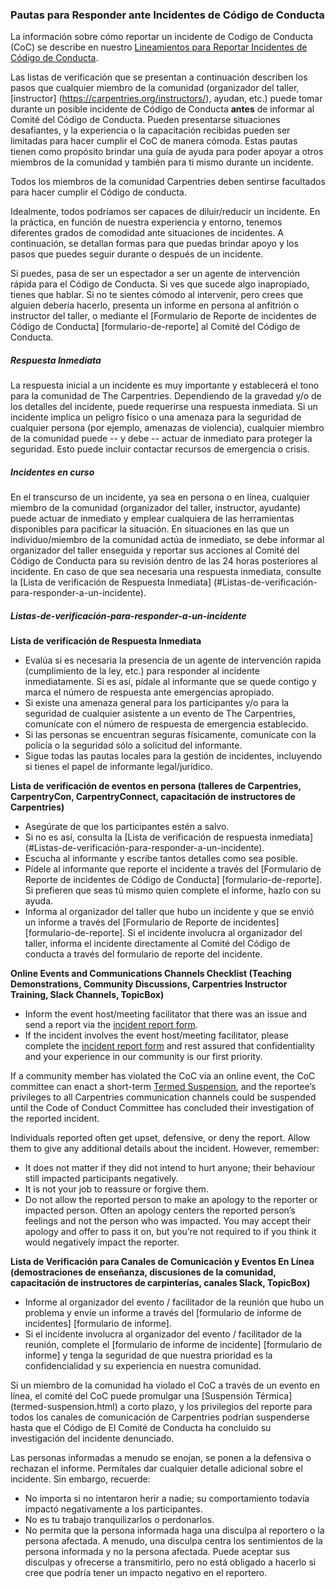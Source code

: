 ### Pautas para Responder ante Incidentes de Código de Conducta

La información sobre cómo reportar un incidente de Codigo de Conducta (CoC) se describe en nuestro [Lineamientos para Reportar Incidentes de Código de Conducta](reportar-incidentes.html).

Las listas de verificación que se presentan a continuación describen los pasos que cualquier miembro de la comunidad (organizador del taller, [instructor] (https://carpentries.org/instructors/), ayudan, etc.) puede tomar durante un posible incidente de Código de Conducta __antes__ de informar al Comité del Código de Conducta. Pueden presentarse situaciones desafiantes, y la experiencia o la capacitación recibidas pueden ser limitadas para hacer cumplir el CoC de manera cómoda. Estas pautas tienen como propósito brindar una guía de ayuda para poder apoyar a otros miembros de la comunidad y también para ti mismo durante un incidente.

Todos los miembros de la comunidad Carpentries deben sentirse facultados para hacer cumplir el Código de conducta.

Idealmente, todos podríamos ser capaces de diluir/reducir un incidente. En la práctica, en función de nuestra experiencia y entorno, tenemos diferentes grados de comodidad ante situaciones de incidentes. A continuación, se detallan formas para que puedas brindar apoyo y los pasos que puedes seguir durante o después de un incidente.

Si puedes, pasa de ser un espectador a ser un agente de intervención rápida para el Código de Conducta. Si ves que sucede algo inapropiado, tienes que hablar. Si no te sientes cómodo al intervenir, pero crees que alguien debería hacerlo, presenta un informe en persona al anfitrión o instructor del taller, o mediante el [Formulario de Reporte de incidentes de Código de Conducta] [formulario-de-reporte] al Comité del Código de Conducta.

##### Respuesta Inmediata 

La respuesta inicial a un incidente es muy importante y establecerá el tono para la comunidad de The Carpentries. Dependiendo de la gravedad y/o de los detalles del incidente, puede requerirse una respuesta inmediata. Si un incidente implica un peligro físico o una amenaza para la seguridad de cualquier persona (por ejemplo, amenazas de violencia), cualquier miembro de la comunidad puede -- y debe -- actuar de inmediato para proteger la seguridad. Esto puede incluir contactar recursos de emergencia o crisis.

##### Incidentes en curso

En el transcurso de un incidente, ya sea en persona o en línea, cualquier miembro de la comunidad (organizador del taller, instructor, ayudante) puede actuar de inmediato y emplear cualquiera de las herramientas disponibles para pacificar la situación. En situaciones en las que un individuo/miembro de la comunidad actúa de inmediato, se debe informar al organizador del taller enseguida y reportar sus acciones al Comité del Código de Conducta para su revisión dentro de las 24 horas posteriores al incidente. En caso de que sea necesaria una respuesta inmediata, consulte la [Lista de verificación de Respuesta Inmediata] (#Listas-de-verificación-para-responder-a-un-incidente).

##### Listas-de-verificación-para-responder-a-un-incidente

**Lista de verificación de Respuesta Inmediata**
* Evalúa si es necesaria la presencia de un agente de intervención rapida (cumplimiento de la ley, etc.) para responder al incidente inmediatamente.  Si es así, pídale al informante que se quede contigo y marca el número de respuesta ante emergencias apropiado.
* Si existe una amenaza general para los participantes y/o para la seguridad de cualquier asistente a un evento de The Carpentries, comunícate con el número de respuesta de emergencia establecido.
* Si las personas se encuentran seguras físicamente, comunícate con la policía o la seguridad sólo a solicitud del informante.
* Sigue todas las pautas locales para la gestión de incidentes, incluyendo si tienes el papel de informante legal/jurídico. 

 **Lista de verificación de eventos en persona (talleres de Carpentries, CarpentryCon, CarpentryConnect, capacitación de instructores de Carpentries)**
* Asegúrate de que los participantes estén a salvo.
* Si no es así, consulta la [Lista de verificación de respuesta inmediata] (#Listas-de-verificación-para-responder-a-un-incidente).
* Escucha al informante y escribe tantos detalles como sea posible.
* Pídele al informante que reporte el incidente a través del [Formulario de Reporte de incidentes de Código de Conducta] [formulario-de-reporte]. Si prefieren que seas tú mismo quien complete el informe, hazlo con su ayuda.
* Informa al organizador del taller que hubo un incidente y que se envió un informe a través del [Formulario de Reporte de incidentes] [formulario-de-reporte]. Si el incidente involucra al organizador del taller, informa el incidente directamente al Comité del Código de conducta a través del formulario de reporte del incidente.


**Online Events and Communications Channels Checklist (Teaching Demonstrations, Community Discussions, Carpentries Instructor Training, Slack Channels, TopicBox)**
* Inform the event host/meeting facilitator that there was an issue and send a report via the [incident report form][reporting-form]. 
* If the incident involves the event host/meeting facilitator, please complete the [incident report form][reporting-form] and rest assured that confidentiality and your experience in our community is our first priority.

If a community member has violated the CoC via an online event, the CoC committee can enact a short-term [Termed Suspension](termed-suspension.html), and the reportee’s privileges to all Carpentries communication channels could be suspended until the Code of Conduct Committee has concluded their investigation of the reported incident.

Individuals reported often get upset, defensive, or deny the report. Allow them to give any additional details about the incident. However, remember:

- It does not matter if they did not intend to hurt anyone; their behaviour still impacted participants negatively.
- It is not your job to reassure or forgive them.
- Do not allow the reported person to make an apology to the reporter or impacted person. Often an apology centers the reported person’s feelings and not the person who was impacted. You may accept their apology and offer to pass it on, but you’re not required to if you think it would negatively impact the reporter.

**Lista de Verificación para Canales de Comunicación y Eventos En Línea (demostraciones de enseñanza, discusiones de la comunidad, capacitación de instructores de carpinterías, canales Slack, TopicBox)**
* Informe al organizador del evento / facilitador de la reunión que hubo un problema y envíe un informe a través del [formulario de informe de incidentes] [formulario de informe].
* Si el incidente involucra al organizador del evento / facilitador de la reunión, complete el [formulario de informe de incidente] [formulario de informe] y tenga la seguridad de que nuestra prioridad es la confidencialidad y su experiencia en nuestra comunidad.

Si un miembro de la comunidad ha violado el CoC a través de un evento en línea, el comité del CoC puede promulgar una [Suspensión Térmica] (termed-suspension.html) a corto plazo, y los privilegios del reporte para todos los canales de comunicación de Carpentries podrían suspenderse hasta que el Código de El Comité de Conducta ha concluido su investigación del incidente denunciado.

Las personas informadas a menudo se enojan, se ponen a la defensiva o rechazan el informe. Permítales dar cualquier detalle adicional sobre el incidente. Sin embargo, recuerde:

- No importa si no intentaron herir a nadie; su comportamiento todavía impactó negativamente a los participantes.
- No es tu trabajo tranquilizarlos o perdonarlos.
- No permita que la persona informada haga una disculpa al reportero o la persona afectada. A menudo, una disculpa centra los sentimientos de la persona informada y no la persona afectada. Puede aceptar sus disculpas y ofrecerse a transmitirlo, pero no está obligado a hacerlo si cree que podría tener un impacto negativo en el reportero.


[reporting-form]: https://goo.gl/forms/KoUfO53Za3apOuOK2
